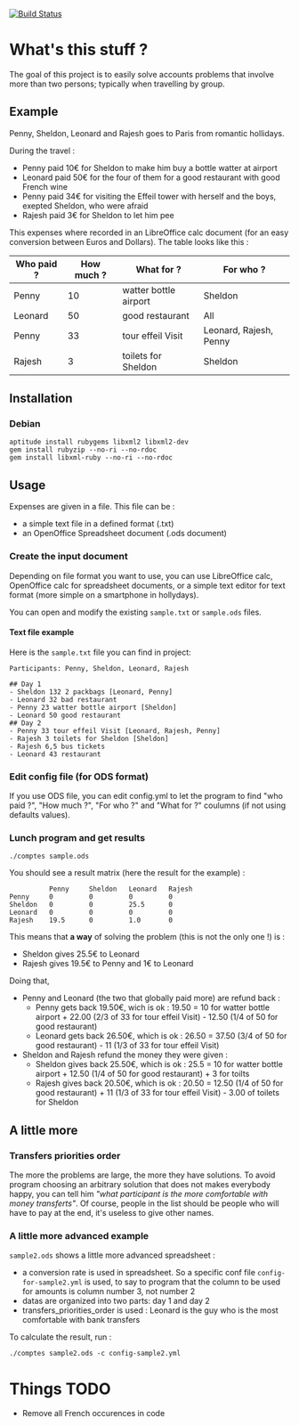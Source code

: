 [![Build Status](https://travis-ci.org/brunetton/travel_accounts.svg?branch=master)](https://travis-ci.org/brunetton/travel_accounts)

# What's this stuff ?

The goal of this project is to easily solve accounts problems that involve more than two persons;
typically when travelling by group.


## Example

Penny, Sheldon, Leonard and Rajesh goes to Paris from romantic hollidays.

During the travel :
  * Penny paid 10€ for Sheldon to make him buy a bottle watter at airport
  * Leonard paid 50€ for the four of them for a good restaurant with good French wine
  * Penny paid 34€ for visiting the Effeil tower with herself and the boys, exepted Sheldon, who were afraid
  * Rajesh paid 3€ for Sheldon to let him pee

This expenses where recorded in an LibreOffice calc document (for an easy conversion between Euros and Dollars).
The table looks like this :

| Who paid ?   | How much ?  | What for ?                | For who ?              |
|--------------|-------------|---------------------------|------------------------|
| Penny        | 10          | watter bottle airport     | Sheldon                |
| Leonard      | 50          | good restaurant           | All                    |
| Penny        | 33          | tour effeil Visit         | Leonard, Rajesh, Penny |
| Rajesh       | 3           | toilets for Sheldon       | Sheldon                |


## Installation

### Debian
    aptitude install rubygems libxml2 libxml2-dev
    gem install rubyzip --no-ri --no-rdoc
    gem install libxml-ruby --no-ri --no-rdoc

## Usage

Expenses are given in a file. This file can be :
  * a simple text file in a defined format (.txt)
  * an OpenOffice Spreadsheet document (.ods document)

### Create the input document

Depending on file format you want to use, you can use LibreOffice calc, OpenOffice calc for spreadsheet documents, or a simple text editor for text format (more simple on a smartphone in hollydays).

You can open and modify the existing `sample.txt` or `sample.ods` files.

#### Text file example

Here is the `sample.txt` file you can find in project:

    Participants: Penny, Sheldon, Leonard, Rajesh

    ## Day 1
    - Sheldon 132 2 packbags [Leonard, Penny]
    - Leonard 32 bad restaurant
    - Penny 23 watter bottle airport [Sheldon]
    - Leonard 50 good restaurant
    ## Day 2
    - Penny 33 tour effeil Visit [Leonard, Rajesh, Penny]
    - Rajesh 3 toilets for Sheldon [Sheldon]
    - Rajesh 6,5 bus tickets
    - Leonard 43 restaurant

### Edit config file (for ODS format)

If you use ODS file, you can edit config.yml to let the program to find "who paid ?", "How much ?", "For who ?" and "What for ?" coulumns (if not using defaults values).

### Lunch program and get results

    ./comptes sample.ods

You should see a result matrix (here the result for the example) :

              Penny     Sheldon   Leonard   Rajesh
    Penny     0         0         0         0
    Sheldon   0         0         25.5      0
    Leonard   0         0         0         0
    Rajesh    19.5      0         1.0       0

This means that **a way** of solving the problem (this is not the only one !) is :
  * Sheldon gives 25.5€ to Leonard
  * Rajesh gives 19.5€ to Penny and 1€ to Leonard

Doing that,
  * Penny and Leonard (the two that globally paid more) are refund back :
    * Penny gets back 19.50€, wich is ok :
    19.50 = 10 for watter bottle airport + 22.00 (2/3 of 33 for tour effeil Visit) - 12.50 (1/4 of 50 for good restaurant)
    * Leonard gets back 26.50€, which is ok :
    26.50 = 37.50 (3/4 of 50 for good restaurant) - 11 (1/3 of 33 for tour effeil Visit)
  * Sheldon and Rajesh refund the money they were given :
    * Sheldon gives back 25.50€, which is ok :
    25.5 = 10 for watter bottle airport + 12.50 (1/4 of 50 for good restaurant) + 3 for toilts
    * Rajesh gives back 20.50€, which is ok :
    20.50 = 12.50 (1/4 of 50 for good restaurant) + 11 (1/3 of 33 for tour effeil Visit) - 3.00 of toilets for Sheldon

## A little more

### Transfers priorities order

The more the problems are large, the more they have solutions. To avoid program choosing an arbitrary solution that does not makes everybody happy, you can tell him *"what participant is the more comfortable with money transferts"*.
Of course, people in the list should be people who will have to pay at the end, it's useless to give other names.

### A little more advanced example

`sample2.ods` shows a little more advanced spreadsheet :
  * a conversion rate is used in spreadsheet. So a specific conf file `config-for-sample2.yml` is used, to say to program that the column to be used for amounts is column number 3, not number 2
  * datas are organized into two parts: day 1 and day 2
  * transfers_priorities_order is used : Leonard is the guy who is the most comfortable with bank transfers

To calculate the result, run :

    ./comptes sample2.ods -c config-sample2.yml

# Things TODO

  * Remove all French occurences in code
